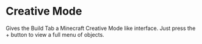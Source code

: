 # Creative Mode

Gives the Build Tab a Minecraft Creative Mode like interface.
Just press the + button to view a full menu of objects.
